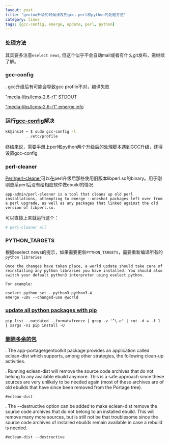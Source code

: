 ```yaml
---
layout: post
title: "gentoo升级的时候涉及到gcc，perl和python的处理方法"
category: linux
tags: [gcc-config, emerge, update, perl, python]
---
```


### 处理方法

其实要多注意`eselect news`, 但这个似乎不会自动mail或者有什么git发布，需继续了解。


### gcc-config

. gcc升级后有可能会导致gcc profile不对，编译失败

["media-libs/lcms-2.6-r1" STDOUT](https://bpaste.net/show/7ef0633bcf7f)

["media-libs/lcms-2.6-r1" emerge info](https://bpaste.net/show/1d6aed089d24)

### 运行[gcc-config](http://wiki.gentoo.org/wiki/Upgrading_GCC)解决

```bash
kk@ins14 ~ $ sudo gcc-config -l
         . /etc/profile
```

终结来说，需要手册上perl和python两个升级后的处理脚本遇到GCC升级，还得设置gcc-config


### perl-cleaner

[Perl/perl-cleaner](http://wiki.gentoo.org/wiki/Project:Perl/perl-cleaner)可以在perl升级后那些使用旧版本libperl.so的binary。用于刚刚更系perl后没有给相应软件做ebuild的情况.

```
app-admin/perl-cleaner is a tool that cleans up old perl installations, attempting to emerge --oneshot packages left over from a perl upgrade, as well as any packages that linked against the old version of libperl.so.
```

可以直接上来就运行这个：

```bash
# perl-cleaner all
```


### PYTHON_TARGETS

根据eselect news的提示，如果需要更新`PYTHON_TARGETS`，需要重新编译所有的`python libraries`

```
Once the changes have taken place, a world update should take care of
reinstalling any python libraries you have installed. You should also
switch your default python3 interpreter using eselect python.

For example:

eselect python set --python3 python3.4
emerge -uDv --changed-use @world
```

### [update all python packages with pip](https://stackoverflow.com/questions/2720014/how-to-upgrade-all-python-packages-with-pip)

```
pip list --outdated --format=freeze | grep -v '^\-e' | cut -d = -f 1  | xargs -n1 pip install -U

```


### [删除多余的包](https://wiki.gentoo.org/wiki/Knowledge_Base:Remove_obsoleted_distfiles)

. The app-portage/gentoolkit package provides an application called eclean-dist which supports, among other strategies, the following clean-up activities.

. Running eclean-dist will remove the source code archives that do not belong to any available ebuild anymore. This is a safe approach since these sources are very unlikely to be needed again (most of these archives are of old ebuilds that have since been removed from the Portage tree).

```
#eclean-dist

```

. The --destructive option can be added to make eclean-dist remove the source code archives that do not belong to an installed ebuild. This will remove many more sources, but is still not be that troublesome since the source code archives of installed ebuilds remain available in case a rebuild is needed.

```
#eclean-dist --destructive
```
